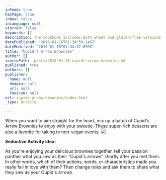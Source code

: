 ```yaml
---
inFeed: true
hasPage: true
inNav: false
inLanguage: null
starred: false
keywords: []
description: The cookbook includes both wheat and gluten-free versions of this delectable treat.
datePublished: '2016-01-16T01:34:50.146Z'
dateModified: '2016-01-16T01:34:37.899Z'
title: "Cupid's Arrow Brownies"
author: []
sourcePath: _posts/2016-01-16-cupids-arrow-brownies.md
published: true
authors: []
publisher:
  name: null
  domain: null
  url: null
  favicon: null
url: cupids-arrow-brownies/index.html
_type: Article

---
```

When
you want to aim straight for the heart, mix up a batch of Cupid's
Arrow Brownies to enjoy with your sweetie. These super-rich desserts
are also a favorite for taking to non-vegan events.
![](https://the-grid-user-content.s3-us-west-2.amazonaws.com/0841a20b-83a5-46fd-9f72-8ae918424e4d.JPG)

**Seductive Activity Idea:**

As you're enjoying your delicious brownies together, tell your passion panther what you saw as their "Cupid's arrows" shortly after you met them. In other words, which of their actions, words, or characteristics made you really fall in love with them? Then change roles and ask them to share what they saw as your Cupid's arrows.